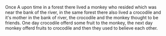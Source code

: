 Once A upon time in a forest there lived a monkey who resided which was near the bank of the river, in  the same forest there also lived a crocodile and it's mother in the bank of river, the crocodile and the monkey thought to be friends. One day crocodile offerd some fruit to the monkey, the next day monkey offerd fruits to crocodile and then they used to believe each other. 